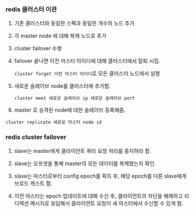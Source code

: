 ### redis 클러스터 이관

1. 기존 클러스터와 동일한 스펙과 동일한 개수의 노드 추가
2. 각 master node 에 대해 복제 노드로 추가
3. cluster failover 수행
4. failover 끝나면 이전 마스터 아이디에 대해 클러스터에서 탈퇴 시킴.

   `cluster forget 이전 마스터 아이디`로 모든 클러스터 노드에서 실행

6. 새로운 슬레이브 node를 클러스터에 추가함.

   `cluster meet 새로운 슬레이브 ip 새로운 슬레이브 port`

8. master 로 승격된 node에 대한 슬레이브 등록해줌.
   
  `cluster replicate 새로운 마스터 node id`

### redis cluster failover

1. slave는 master에게 클라이언트 쿼리 요청 처리를 중지하라 함.
    
2. slave는 오프셋을 통해 master의 모든 데이터를 복제했는지 확인.
    
3. slave는 마스터로부터 config epoch를 획득 후, 해당 epoch를 다른 slave에게 브로드 캐스트 함.
    
4. 이전 마스터는 epoch 업데이트에 대해 수신 후, 클라이언트의 차단을 해제하고 리디렉션 메시지로 응답해서 클라이언트 요청이 새 마스터에서 수신할 수 있게 함.
